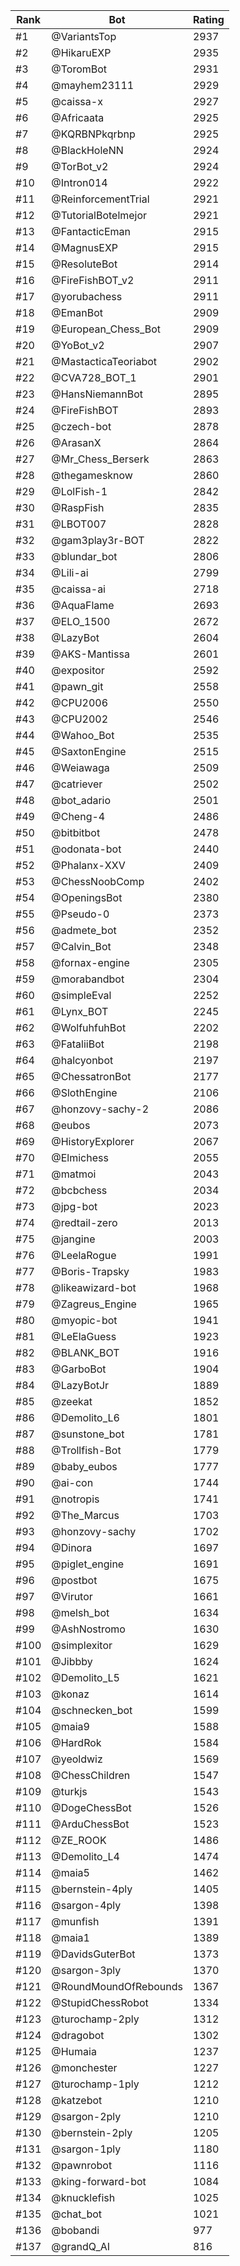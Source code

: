 Rank|Bot|Rating
---|---|---
#1|@VariantsTop|2937
#2|@HikaruEXP|2935
#3|@ToromBot|2931
#4|@mayhem23111|2929
#5|@caissa-x|2927
#6|@Africaata|2925
#7|@KQRBNPkqrbnp|2925
#8|@BlackHoleNN|2924
#9|@TorBot_v2|2924
#10|@Intron014|2922
#11|@ReinforcementTrial|2921
#12|@TutorialBotelmejor|2921
#13|@FantacticEman|2915
#14|@MagnusEXP|2915
#15|@ResoluteBot|2914
#16|@FireFishBOT_v2|2911
#17|@yorubachess|2911
#18|@EmanBot|2909
#19|@European_Chess_Bot|2909
#20|@YoBot_v2|2907
#21|@MastacticaTeoriabot|2902
#22|@CVA728_BOT_1|2901
#23|@HansNiemannBot|2895
#24|@FireFishBOT|2893
#25|@czech-bot|2878
#26|@ArasanX|2864
#27|@Mr_Chess_Berserk|2863
#28|@thegamesknow|2860
#29|@LolFish-1|2842
#30|@RaspFish|2835
#31|@LBOT007|2828
#32|@gam3play3r-BOT|2822
#33|@blundar_bot|2806
#34|@Lili-ai|2799
#35|@caissa-ai|2718
#36|@AquaFlame|2693
#37|@ELO_1500|2672
#38|@LazyBot|2604
#39|@AKS-Mantissa|2601
#40|@expositor|2592
#41|@pawn_git|2558
#42|@CPU2006|2550
#43|@CPU2002|2546
#44|@Wahoo_Bot|2535
#45|@SaxtonEngine|2515
#46|@Weiawaga|2509
#47|@catriever|2502
#48|@bot_adario|2501
#49|@Cheng-4|2486
#50|@bitbitbot|2478
#51|@odonata-bot|2440
#52|@Phalanx-XXV|2409
#53|@ChessNoobComp|2402
#54|@OpeningsBot|2380
#55|@Pseudo-0|2373
#56|@admete_bot|2352
#57|@Calvin_Bot|2348
#58|@fornax-engine|2305
#59|@morabandbot|2304
#60|@simpleEval|2252
#61|@Lynx_BOT|2245
#62|@WolfuhfuhBot|2202
#63|@FataliiBot|2198
#64|@halcyonbot|2197
#65|@ChessatronBot|2177
#66|@SlothEngine|2106
#67|@honzovy-sachy-2|2086
#68|@eubos|2073
#69|@HistoryExplorer|2067
#70|@Elmichess|2055
#71|@matmoi|2043
#72|@bcbchess|2034
#73|@jpg-bot|2023
#74|@redtail-zero|2013
#75|@jangine|2003
#76|@LeelaRogue|1991
#77|@Boris-Trapsky|1983
#78|@likeawizard-bot|1968
#79|@Zagreus_Engine|1965
#80|@myopic-bot|1941
#81|@LeElaGuess|1923
#82|@BLANK_BOT|1916
#83|@GarboBot|1904
#84|@LazyBotJr|1889
#85|@zeekat|1852
#86|@Demolito_L6|1801
#87|@sunstone_bot|1781
#88|@Trollfish-Bot|1779
#89|@baby_eubos|1777
#90|@ai-con|1744
#91|@notropis|1741
#92|@The_Marcus|1703
#93|@honzovy-sachy|1702
#94|@Dinora|1697
#95|@piglet_engine|1691
#96|@postbot|1675
#97|@Virutor|1661
#98|@melsh_bot|1634
#99|@AshNostromo|1630
#100|@simplexitor|1629
#101|@Jibbby|1624
#102|@Demolito_L5|1621
#103|@konaz|1614
#104|@schnecken_bot|1599
#105|@maia9|1588
#106|@HardRok|1584
#107|@yeoldwiz|1569
#108|@ChessChildren|1547
#109|@turkjs|1543
#110|@DogeChessBot|1526
#111|@ArduChessBot|1523
#112|@ZE_ROOK|1486
#113|@Demolito_L4|1474
#114|@maia5|1462
#115|@bernstein-4ply|1405
#116|@sargon-4ply|1398
#117|@munfish|1391
#118|@maia1|1389
#119|@DavidsGuterBot|1373
#120|@sargon-3ply|1370
#121|@RoundMoundOfRebounds|1367
#122|@StupidChessRobot|1334
#123|@turochamp-2ply|1312
#124|@dragobot|1302
#125|@Humaia|1237
#126|@monchester|1227
#127|@turochamp-1ply|1212
#128|@katzebot|1210
#129|@sargon-2ply|1210
#130|@bernstein-2ply|1205
#131|@sargon-1ply|1180
#132|@pawnrobot|1116
#133|@king-forward-bot|1084
#134|@knucklefish|1025
#135|@chat_bot|1021
#136|@bobandi|977
#137|@grandQ_AI|816

